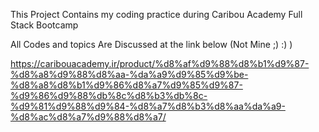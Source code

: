 This Project Contains my coding practice during Caribou Academy Full Stack Bootcamp

All Codes and topics Are Discussed at the link below (Not Mine ;) :) )

https://caribouacademy.ir/product/%d8%af%d9%88%d8%b1%d9%87-%d8%a8%d9%88%d8%aa-%da%a9%d9%85%d9%be-%d8%a8%d8%b1%d9%86%d8%a7%d9%85%d9%87-%d9%86%d9%88%db%8c%d8%b3%db%8c-%d9%81%d9%88%d9%84-%d8%a7%d8%b3%d8%aa%da%a9-%d8%ac%d8%a7%d9%88%d8%a7/
